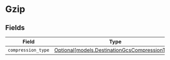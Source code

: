 # Gzip


## Fields

| Field                                                                                        | Type                                                                                         | Required                                                                                     | Description                                                                                  |
| -------------------------------------------------------------------------------------------- | -------------------------------------------------------------------------------------------- | -------------------------------------------------------------------------------------------- | -------------------------------------------------------------------------------------------- |
| `compression_type`                                                                           | [Optional[models.DestinationGcsCompressionType]](../models/destinationgcscompressiontype.md) | :heavy_minus_sign:                                                                           | N/A                                                                                          |